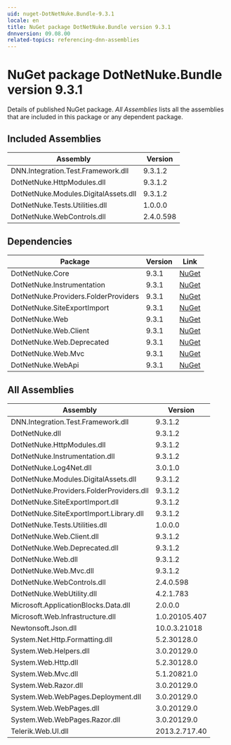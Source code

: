 ```yaml
---
uid: nuget-DotNetNuke.Bundle-9.3.1
locale: en
title: NuGet package DotNetNuke.Bundle version 9.3.1
dnnversion: 09.08.00
related-topics: referencing-dnn-assemblies
---
```


# NuGet package DotNetNuke.Bundle version 9.3.1
Details of published NuGet package.
*All Assemblies* lists all the assemblies that are included in this package or any dependent package.

## Included Assemblies

|Assembly|Version|
|---|---|
|DNN.Integration.Test.Framework.dll|9.3.1.2|
|DotNetNuke.HttpModules.dll|9.3.1.2|
|DotNetNuke.Modules.DigitalAssets.dll|9.3.1.2|
|DotNetNuke.Tests.Utilities.dll|1.0.0.0|
|DotNetNuke.WebControls.dll|2.4.0.598|

## Dependencies

|Package|Version|Link|
|---|---|---|
|DotNetNuke.Core|9.3.1|[NuGet](https://www.nuget.org/packages/DotNetNuke.Core/9.3.1)|
|DotNetNuke.Instrumentation|9.3.1|[NuGet](https://www.nuget.org/packages/DotNetNuke.Instrumentation/9.3.1)|
|DotNetNuke.Providers.FolderProviders|9.3.1|[NuGet](https://www.nuget.org/packages/DotNetNuke.Providers.FolderProviders/9.3.1)|
|DotNetNuke.SiteExportImport|9.3.1|[NuGet](https://www.nuget.org/packages/DotNetNuke.SiteExportImport/9.3.1)|
|DotNetNuke.Web|9.3.1|[NuGet](https://www.nuget.org/packages/DotNetNuke.Web/9.3.1)|
|DotNetNuke.Web.Client|9.3.1|[NuGet](https://www.nuget.org/packages/DotNetNuke.Web.Client/9.3.1)|
|DotNetNuke.Web.Deprecated|9.3.1|[NuGet](https://www.nuget.org/packages/DotNetNuke.Web.Deprecated/9.3.1)|
|DotNetNuke.Web.Mvc|9.3.1|[NuGet](https://www.nuget.org/packages/DotNetNuke.Web.Mvc/9.3.1)|
|DotNetNuke.WebApi|9.3.1|[NuGet](https://www.nuget.org/packages/DotNetNuke.WebApi/9.3.1)|

## All Assemblies

|Assembly|Version|
|---|---|
|DNN.Integration.Test.Framework.dll|9.3.1.2|
|DotNetNuke.dll|9.3.1.2|
|DotNetNuke.HttpModules.dll|9.3.1.2|
|DotNetNuke.Instrumentation.dll|9.3.1.2|
|DotNetNuke.Log4Net.dll|3.0.1.0|
|DotNetNuke.Modules.DigitalAssets.dll|9.3.1.2|
|DotNetNuke.Providers.FolderProviders.dll|9.3.1.2|
|DotNetNuke.SiteExportImport.dll|9.3.1.2|
|DotNetNuke.SiteExportImport.Library.dll|9.3.1.2|
|DotNetNuke.Tests.Utilities.dll|1.0.0.0|
|DotNetNuke.Web.Client.dll|9.3.1.2|
|DotNetNuke.Web.Deprecated.dll|9.3.1.2|
|DotNetNuke.Web.dll|9.3.1.2|
|DotNetNuke.Web.Mvc.dll|9.3.1.2|
|DotNetNuke.WebControls.dll|2.4.0.598|
|DotNetNuke.WebUtility.dll|4.2.1.783|
|Microsoft.ApplicationBlocks.Data.dll|2.0.0.0|
|Microsoft.Web.Infrastructure.dll|1.0.20105.407|
|Newtonsoft.Json.dll|10.0.3.21018|
|System.Net.Http.Formatting.dll|5.2.30128.0|
|System.Web.Helpers.dll|3.0.20129.0|
|System.Web.Http.dll|5.2.30128.0|
|System.Web.Mvc.dll|5.1.20821.0|
|System.Web.Razor.dll|3.0.20129.0|
|System.Web.WebPages.Deployment.dll|3.0.20129.0|
|System.Web.WebPages.dll|3.0.20129.0|
|System.Web.WebPages.Razor.dll|3.0.20129.0|
|Telerik.Web.UI.dll|2013.2.717.40|

